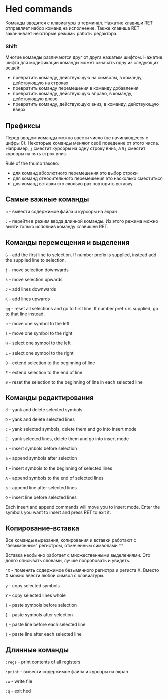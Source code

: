 # Hed commands

Команды вводятся с клавиатуры в терминал.
Нажатие клавиши RET отправляет набор команд на исполнение.
Также клавиша RET заканчивает некоторые режимы работы редактора.

### Shift

Многие команды различаются друг от друга нажатым шифтом.
Нажатие шифта для модификации команды может означать одну из следующих вещей:
- превратить команду, действующую на символы, в команду, действующую на строках
- превратить команду перемещения в команду добавления
- превратить команду, действующую вправо, в команду, действующую влево
- превратить команду, действующую вниз, в команду, действующую вверх

## Префиксы

Перед вводом команды можно ввести число (не начинающееся с цифры 0).
Некоторые команды меняют своё поведение от этого числа.
Например, `j` сместит курсоры на одну строку вниз, а `5j` сместит курсоры на
пять строк вниз.

Rule of the thumb таково:
- для команд абсолютного перемещения это выбор строки
- для команд относительного перемещения это насколько сместиться
- для команд вставки это сколько раз повторить вставку

## Самые важные команды

`p` - вывести содержимое файла и курсоры на экран

`:` - перейти в режим ввода длинной команды.
Из этого режима можно выйти только исполнив команду клавишей RET.

## Команды перемещения и выделения

`G` - add the first line to selection.
If number prefix is supplied, instead add the supplied line to selection.

`j` - move selection downwards

`k` - move selection upwards

`J` - add lines downwards

`K` - add lines upwards

`gg` - reset all selections and go to first line.
If number prefix is supplied, go to that line instead.

`h` - move one symbol to the left

`l` - move one symbol to the right

`H` - select one symbol to the left

`L` - select one symbol to the right

`B` - extend selection to the beginning of line

`E` - extend selection to the end of line

`0` - reset the selection to the beginning of line in each selected line

## Команды редактирования

`d` - yank and delete selected symbols

`D` - yank and delete selected lines

`c` - yank selected symbols, delete them and go into insert mode

`C` - yank selected lines, delete them and go into insert mode

`i` - insert symbols before selection

`a` - append symbols after selection

`I` - insert symbols to the beginning of selected lines

`A` - append symbols to the end of selected lines

`o` - append line after selected lines

`O` - insert line before selected lines

Each insert and append commands will move you to insert mode.
Enter the symbols you want to insert and press RET to exit it.

## Копирование-вставка

Все команды вырезания, копирования и вставки работают с "безымянным" регистром,
отмеченным символами `""`.

Вставка необычно работает с множественными выделениями.
Это долго описывать словами, лучше попробовать и увидеть.

`"X` - поменять содержимое безымянного регистра и региста X. Вместо X можно ввести любой символ с клавиатуры.

`y` - copy selected symbols

`Y` - copy selected lines whole

`[` - paste symbols before selection

`]` - paste symbols after selection

`{` - paste line before each selected line

`}` - paste line after each selected line

## Длинные команды

`:regs` - print contents of all registers

`:print` - вывести содержимое файла и курсоры на экран

`:w` - write file

`:q` - exit hed
